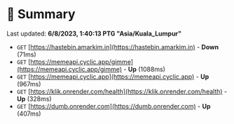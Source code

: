 # 📖 Summary
Last updated: **6/8/2023, 1:40:13 PTG "Asia/Kuala_Lumpur"**

- `GET` [https://hastebin.amarkim.in](https://hastebin.amarkim.in) - **Down** (71ms)
- `GET` [https://memeapi.cyclic.app/gimme](https://memeapi.cyclic.app/gimme) - **Up** (1088ms)
- `GET` [https://memeapi.cyclic.app](https://memeapi.cyclic.app) - **Up** (967ms)
- `GET` [https://klik.onrender.com/health](https://klik.onrender.com/health) - **Up** (328ms)
- `GET` [https://dumb.onrender.com](https://dumb.onrender.com) - **Up** (407ms)
